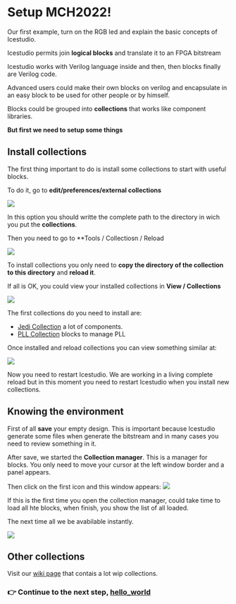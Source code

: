 # Setup MCH2022!

Our first example, turn on the RGB led and explain the basic concepts of Icestudio.

Icestudio permits join **logical blocks** and translate it to an FPGA bitstream

Icestudio works with Verilog language inside and then, then blocks finally are Verilog code.

Advanced users could make their own blocks on verilog and encapsulate in an easy block to be used for other people or by himself.

Blocks could be grouped into **collections** that works like component libraries.

**But first we need to setup some things**

## Install collections

The first thing important to do is install some collections to start with useful blocks.

To do it, go to **edit/preferences/external collections**

![](assets/01_setup/01.png)


In this option you should writte the complete path to the directory in wich you put the **collections**.

Then you need to go to **Tools / Collectiosn / Reload


![](assets/01_setup/02.png)


To install collections you only need to **copy the directory of the collection to this directory** and **reload it**.

If all is OK, you could view your installed collections in **View / Collections**

![](assets/01_setup/03.png)

The first collections do you need to install are:

* [Jedi Collection](https://github.com/FPGAwars/Collection-Jedi) a lot of components.
* [PLL Collection](https://github.com/FPGAwars/icePLL) blocks to manage PLL


Once installed and reload collections you can view something similar at:

![](assets/01_setup/04.png)

Now you need to restart Icestudio. We are working in a living complete reload but in this moment you need to restart Icestudio when you install new collections.

## Knowing the environment

First of all **save** your empty design. This is important because Icestudio generate some files when generate the bitstream and in many cases you need to review something in it.

After save, we started the **Collection manager**. This is a manager for blocks. You only need to move your cursor at the left window border and a panel appears.

Then click on the first icon and this window appears:
![](assets/01_setup/05.png)

If this is the first time you open the collection manager, could take time to load all hte blocks, when finish, you show the list of all loaded.

The next time all we be avabilable instantly.

![](assets/01_setup/06.png)


## Other collections

Visit our [wiki page](https://github.com/FPGAwars/icestudio/wiki) that contais a lot wip collections.




### :point_right: Continue to the next step, [hello_world](01_hello_world.md)
